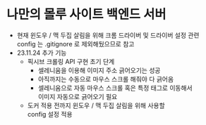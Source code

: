 # 나만의 몰루 사이트 백엔드 서버
- 현재 윈도우 / 맥 두집 살림을 위해 크롬 드라이버 및 드라이버 설정 관련 <br/>
  config 는 .gitignore 로 제외해뒀으므로 참고
- 23.11.24 추가 기능
  - 픽시브 크롤링 API 구현 초기 단계
    - 셀레니움을 이용해 이미지 주소 긁어오기는 성공
    - 아직까지는 수동으로 마우스 스크롤 해줘야 다 긁어옴
    - 셀레니움으로 자동 마우스 스크롤 혹은 특정 태그로 이동해서 <br/>
      이미지 자동으로 긁어오기 필요
  - 도커 적용 전까지 윈도우 / 맥 두집 살림을 위해 사용할 <br/>
    config 설정 적용